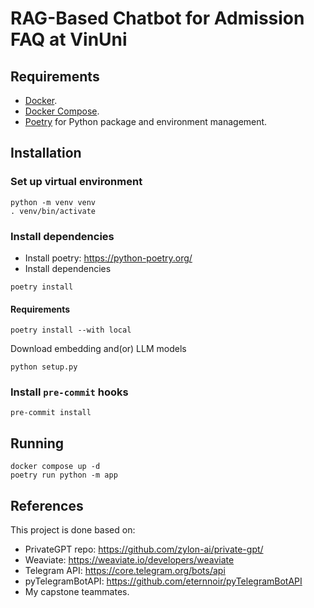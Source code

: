 # RAG-Based Chatbot for Admission FAQ at VinUni

## Requirements

* [Docker](https://www.docker.com/).
* [Docker Compose](https://docs.docker.com/compose/install/).
* [Poetry](https://python-poetry.org/) for Python package and environment management.


## Installation

### Set up virtual environment

```shell
python -m venv venv
. venv/bin/activate
```

### Install dependencies

- Install poetry: https://python-poetry.org/
- Install dependencies

```shell
poetry install
```

#### Requirements
```shell
poetry install --with local
```

Download embedding and(or) LLM models
```shell
python setup.py
```

### Install `pre-commit` hooks

```shell
pre-commit install
```

## Running
```shell
docker compose up -d
poetry run python -m app
```

## References

This project is done based on:
* PrivateGPT repo: https://github.com/zylon-ai/private-gpt/
* Weaviate: https://weaviate.io/developers/weaviate
* Telegram API: https://core.telegram.org/bots/api
* pyTelegramBotAPI: https://github.com/eternnoir/pyTelegramBotAPI
* My capstone teammates.


